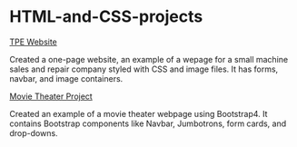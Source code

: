 # HTML-and-CSS-projects


[TPE Website](https://github.com/clcar23/HTML-and-CSS-projects/tree/main/One_Page_Website)

Created a one-page website, an example of a wepage for a small machine sales and repair company styled with CSS and image files. It has forms, navbar, and image containers.


[Movie Theater Project](https://github.com/clcar23/HTML-and-CSS-projects/tree/main/bootstrap4_project)

Created an example of a movie theater webpage using Bootstrap4. It contains Bootstrap components like Navbar, Jumbotrons, form cards, and drop-downs. 
